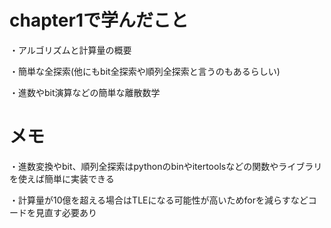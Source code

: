 # chapter1で学んだこと

・アルゴリズムと計算量の概要

・簡単な全探索(他にもbit全探索や順列全探索と言うのもあるらしい)

・進数やbit演算などの簡単な離散数学

# メモ

・進数変換やbit、順列全探索はpythonのbinやitertoolsなどの関数やライブラリを使えば簡単に実装できる

・計算量が10億を超える場合はTLEになる可能性が高いためforを減らすなどコードを見直す必要あり
